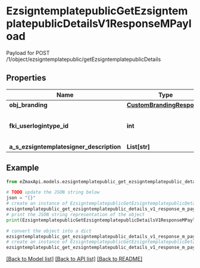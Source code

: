# EzsigntemplatepublicGetEzsigntemplatepublicDetailsV1ResponseMPayload

Payload for POST /1/object/ezsigntemplatepublic/getEzsigntemplatepublicDetails

## Properties

Name | Type | Description | Notes
------------ | ------------- | ------------- | -------------
**obj_branding** | [**CustomBrandingResponse**](CustomBrandingResponse.md) |  | [optional] 
**fki_userlogintype_id** | **int** | The unique ID of the Userlogintype  Valid values:  |Value|Description|Detail| |-|-|-| |1|**Email Only**|The Ezsignsigner will receive a secure link by email| |2|**Email and phone or SMS**|The Ezsignsigner will receive a secure link by email and will need to authenticate using SMS or Phone call. **Additional fee applies**| |3|**Email and secret question**|The Ezsignsigner will receive a secure link by email and will need to authenticate using a predefined question and answer| |4|**In person only**|The Ezsignsigner will only be able to sign \&quot;In-Person\&quot; and there won&#39;t be any authentication. No email will be sent for invitation to sign. Make sure you evaluate the risk of signature denial and at minimum, we recommend you use a handwritten signature type| |5|**In person with phone or SMS**|The Ezsignsigner will only be able to sign \&quot;In-Person\&quot; and will need to authenticate using SMS or Phone call. No email will be sent for invitation to sign. **Additional fee applies**| |6|**Embedded**|The Ezsignsigner will only be able to sign in the embedded solution. No email will be sent for invitation to sign. **Additional fee applies**|   |7|**Embedded with phone or SMS**|The Ezsignsigner will only be able to sign in the embedded solution and will need to authenticate using SMS or Phone call. No email will be sent for invitation to sign. **Additional fee applies**|   |8|**No validation**|The Ezsignsigner will not receive an email and won&#39;t have to validate his connection using 2 factor. **Additional fee applies**|      |9|**Sms only**|The Ezsignsigner will not receive an email but will will need to authenticate using SMS. **Additional fee applies**|      | 
**a_s_ezsigntemplatesigner_description** | **List[str]** |  | 

## Example

```python
from eZmaxApi.models.ezsigntemplatepublic_get_ezsigntemplatepublic_details_v1_response_m_payload import EzsigntemplatepublicGetEzsigntemplatepublicDetailsV1ResponseMPayload

# TODO update the JSON string below
json = "{}"
# create an instance of EzsigntemplatepublicGetEzsigntemplatepublicDetailsV1ResponseMPayload from a JSON string
ezsigntemplatepublic_get_ezsigntemplatepublic_details_v1_response_m_payload_instance = EzsigntemplatepublicGetEzsigntemplatepublicDetailsV1ResponseMPayload.from_json(json)
# print the JSON string representation of the object
print(EzsigntemplatepublicGetEzsigntemplatepublicDetailsV1ResponseMPayload.to_json())

# convert the object into a dict
ezsigntemplatepublic_get_ezsigntemplatepublic_details_v1_response_m_payload_dict = ezsigntemplatepublic_get_ezsigntemplatepublic_details_v1_response_m_payload_instance.to_dict()
# create an instance of EzsigntemplatepublicGetEzsigntemplatepublicDetailsV1ResponseMPayload from a dict
ezsigntemplatepublic_get_ezsigntemplatepublic_details_v1_response_m_payload_from_dict = EzsigntemplatepublicGetEzsigntemplatepublicDetailsV1ResponseMPayload.from_dict(ezsigntemplatepublic_get_ezsigntemplatepublic_details_v1_response_m_payload_dict)
```
[[Back to Model list]](../README.md#documentation-for-models) [[Back to API list]](../README.md#documentation-for-api-endpoints) [[Back to README]](../README.md)


